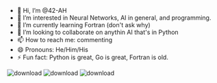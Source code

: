 - 👋 Hi, I’m @42-AH
- 👀 I’m interested in Neural Networks, AI in general, and programming.
- 🌱 I’m currently learning Fortran (don't ask why)
- 💞️ I’m looking to collaborate on anythin AI that's in Python
- 📫 How to reach me: commenting
- 😄 Pronouns: He/Him/His
- ⚡ Fun fact: Python is great, Go is great, Fortran is old.


![download](https://github.com/42-AH/42-AH/assets/162044943/0b07baeb-f78f-4517-b4d5-f9e8f442f3da)
![download](https://github.com/42-AH/42-AH/assets/162044943/db2eb350-2e17-4bf6-bec3-b6abfff243eb)
![download](https://github.com/42-AH/42-AH/assets/162044943/ad3d62ae-3bf3-40ad-8fce-f044432d21dd)

